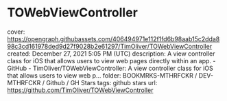 # TOWebViewController

cover: https://opengraph.githubassets.com/406494971e112f1fd6b98aab15c2dda898c3cd161978ded9d27f9028b2e61297/TimOliver/TOWebViewController
created: December 27, 2021 5:05 PM (UTC)
description: A view controller class for iOS that allows users to view web pages directly within an app. - GitHub - TimOliver/TOWebViewController: A view controller class for iOS that allows users to view web p...
folder: BOOKMRKS-MTHRFCKR / DEV-MTHRFCKR / Github / GH Stars
tags: github stars
url: https://github.com/TimOliver/TOWebViewController